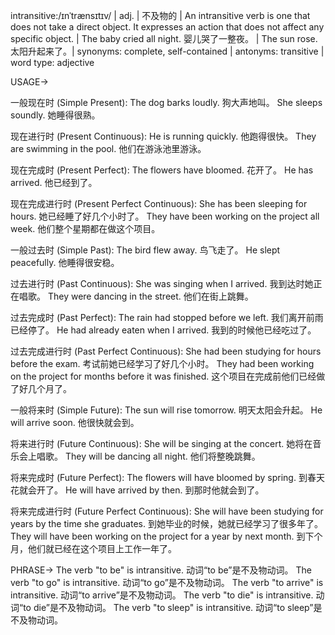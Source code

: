 intransitive:/ɪnˈtrænsɪtɪv/ | adj. | 不及物的 | An intransitive verb is one that does not take a direct object. It expresses an action that does not affect any specific object. | The baby cried all night.  婴儿哭了一整夜。 |  The sun rose. 太阳升起来了。| synonyms: complete, self-contained | antonyms: transitive | word type: adjective


USAGE->

一般现在时 (Simple Present):
The dog barks loudly. 狗大声地叫。
She sleeps soundly. 她睡得很熟。


现在进行时 (Present Continuous):
He is running quickly. 他跑得很快。
They are swimming in the pool. 他们在游泳池里游泳。


现在完成时 (Present Perfect):
The flowers have bloomed. 花开了。
He has arrived. 他已经到了。


现在完成进行时 (Present Perfect Continuous):
She has been sleeping for hours. 她已经睡了好几个小时了。
They have been working on the project all week. 他们整个星期都在做这个项目。


一般过去时 (Simple Past):
The bird flew away. 鸟飞走了。
He slept peacefully. 他睡得很安稳。


过去进行时 (Past Continuous):
She was singing when I arrived. 我到达时她正在唱歌。
They were dancing in the street. 他们在街上跳舞。


过去完成时 (Past Perfect):
The rain had stopped before we left. 我们离开前雨已经停了。
He had already eaten when I arrived. 我到的时候他已经吃过了。


过去完成进行时 (Past Perfect Continuous):
She had been studying for hours before the exam. 考试前她已经学习了好几个小时。
They had been working on the project for months before it was finished.  这个项目在完成前他们已经做了好几个月了。


一般将来时 (Simple Future):
The sun will rise tomorrow. 明天太阳会升起。
He will arrive soon. 他很快就会到。


将来进行时 (Future Continuous):
She will be singing at the concert. 她将在音乐会上唱歌。
They will be dancing all night. 他们将整晚跳舞。


将来完成时 (Future Perfect):
The flowers will have bloomed by spring. 到春天花就会开了。
He will have arrived by then. 到那时他就会到了。


将来完成进行时 (Future Perfect Continuous):
She will have been studying for years by the time she graduates. 到她毕业的时候，她就已经学习了很多年了。
They will have been working on the project for a year by next month. 到下个月，他们就已经在这个项目上工作一年了。


PHRASE->
The verb "to be" is intransitive.  动词“to be”是不及物动词。
The verb "to go" is intransitive.  动词“to go”是不及物动词。
The verb "to arrive" is intransitive.  动词“to arrive”是不及物动词。
The verb "to die" is intransitive.  动词“to die”是不及物动词。
The verb "to sleep" is intransitive.  动词“to sleep”是不及物动词。 
